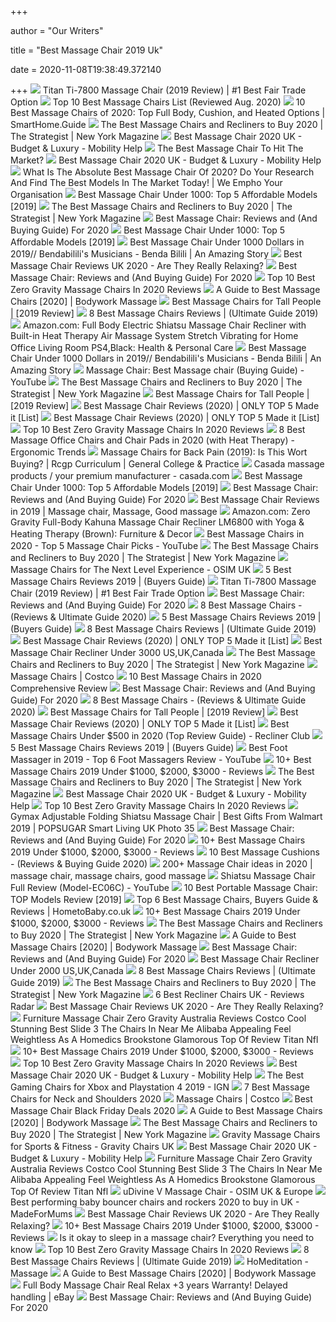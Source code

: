 +++
        
author = "Our Writers"
        
title = "Best Massage Chair 2019 Uk"
        
date = 2020-11-08T19:38:49.372140
        
+++
[ ![](https://www.spiralsfairtrade.co.uk/wp-content/uploads/2019/04/best-chair.jpg)](https://www.spiralsfairtrade.co.uk/wp-content/uploads/2019/04/best-chair.jpg) Titan Ti-7800 Massage Chair (2019 Review) | #1 Best Fair Trade Option
[ ![](https://www.outletsbaratos.com/wp-content/uploads/2018/11/best-massage-chairs.png)](https://www.outletsbaratos.com/wp-content/uploads/2018/11/best-massage-chairs.png) Top 10 Best Massage Chairs List (Reviewed Aug. 2020)
[ ![](https://www.smarthome.guide/wp-content/uploads/2016/01/Best-Massage-Chair-Reviews.jpg)](https://www.smarthome.guide/wp-content/uploads/2016/01/Best-Massage-Chair-Reviews.jpg) 10 Best Massage Chairs of 2020: Top Full Body, Cushion, and Heated Options  | SmartHome.Guide
[ ![](https://pyxis.nymag.com/v1/imgs/11d/826/f65829e6b50cad884cee20ed1a9bb1e65b-kahuna-massage-chair.2x.rsquare.w600.jpg)](https://pyxis.nymag.com/v1/imgs/11d/826/f65829e6b50cad884cee20ed1a9bb1e65b-kahuna-massage-chair.2x.rsquare.w600.jpg) The Best Massage Chairs and Recliners to Buy 2020 | The Strategist | New  York Magazine
[ ![](https://www.mobilityhelp.co.uk/wp-content/uploads/2018/05/massage-chair-main.jpg)](https://www.mobilityhelp.co.uk/wp-content/uploads/2018/05/massage-chair-main.jpg) Best Massage Chair 2020 UK - Budget & Luxury - Mobility Help
[ ![](https://specials-images.forbesimg.com/imageserve/5d237e0934a5c400084abb5a/960x0.jpg?fit=scale)](https://specials-images.forbesimg.com/imageserve/5d237e0934a5c400084abb5a/960x0.jpg?fit=scale) The Best Massage Chair To Hit The Market?
[ ![](https://www.mobilityhelp.co.uk/wp-content/uploads/2018/05/massage-chair-7-300x300.jpg)](https://www.mobilityhelp.co.uk/wp-content/uploads/2018/05/massage-chair-7-300x300.jpg) Best Massage Chair 2020 UK - Budget & Luxury - Mobility Help
[ ![](http://www.empho.org.uk/wp-content/uploads/2019/12/best-massage-chair.jpg)](http://www.empho.org.uk/wp-content/uploads/2019/12/best-massage-chair.jpg) What Is The Absolute Best Massage Chair Of 2020? Do Your Research And Find  The Best Models In The Market Today! | We Empho Your Organisation
[ ![](https://www.walkerscycling.co.uk/wp-content/uploads/2018/11/affordable-massage-chairs-994x641.jpg)](https://www.walkerscycling.co.uk/wp-content/uploads/2018/11/affordable-massage-chairs-994x641.jpg) Best Massage Chair Under 1000: Top 5 Affordable Models [2019]
[ ![](https://pyxis.nymag.com/v1/imgs/cfd/270/bcf89bdc000d032ec50f409f187384aa2c.2x.rsquare.w600.jpg)](https://pyxis.nymag.com/v1/imgs/cfd/270/bcf89bdc000d032ec50f409f187384aa2c.2x.rsquare.w600.jpg) The Best Massage Chairs and Recliners to Buy 2020 | The Strategist | New  York Magazine
[ ![](https://www.thegoodbody.com/wp-content/uploads/2019/10/The-Good-Body-Best-Massage-Chair-03-2019-pin-it.jpg)](https://www.thegoodbody.com/wp-content/uploads/2019/10/The-Good-Body-Best-Massage-Chair-03-2019-pin-it.jpg) Best Massage Chair: Reviews and (And Buying Guide) For 2020
[ ![](https://www.walkerscycling.co.uk/wp-content/uploads/2018/11/2580-1.jpg)](https://www.walkerscycling.co.uk/wp-content/uploads/2018/11/2580-1.jpg) Best Massage Chair Under 1000: Top 5 Affordable Models [2019]
[ ![](https://www.bendabilili.co.uk/wp-content/uploads/2019/06/best-massage-chair-1000.png)](https://www.bendabilili.co.uk/wp-content/uploads/2019/06/best-massage-chair-1000.png) Best Massage Chair Under 1000 Dollars in 2019// Bendabilili's Musicians -  Benda Bilili | An Amazing Story
[ ![](https://mk0bestspyd7pdloexnh.kinstacdn.com/wp-content/uploads/2019/02/best-massage-chair-uk.jpg)](https://mk0bestspyd7pdloexnh.kinstacdn.com/wp-content/uploads/2019/02/best-massage-chair-uk.jpg) Best Massage Chair Reviews UK 2020 - Are They Really Relaxing?
[ ![](https://www.thegoodbody.com/wp-content/uploads/2020/08/Best-Massage-Chair-Reviews-and-Buying-Guide-2020.jpg)](https://www.thegoodbody.com/wp-content/uploads/2020/08/Best-Massage-Chair-Reviews-and-Buying-Guide-2020.jpg) Best Massage Chair: Reviews and (And Buying Guide) For 2020
[ ![](https://m.media-amazon.com/images/I/41467TguqqL.jpg)](https://m.media-amazon.com/images/I/41467TguqqL.jpg) Top 10 Best Zero Gravity Massage Chairs In 2020 Reviews
[ ![](https://www.bodyworkmassage.co.uk/wp-content/uploads/2019/12/cover-best-massage-chairs.jpg)](https://www.bodyworkmassage.co.uk/wp-content/uploads/2019/12/cover-best-massage-chairs.jpg) A Guide to Best Massage Chairs [2020] | Bodywork Massage
[ ![](https://www.oxfork.co.uk/wp-content/uploads/2019/11/bestmassage-300x300.jpg)](https://www.oxfork.co.uk/wp-content/uploads/2019/11/bestmassage-300x300.jpg) Best Massage Chairs for Tall People | [2019 Review]
[ ![](https://www.capitaltocoast.org.uk/wp-content/uploads/2019/11/inada-300x267.jpg)](https://www.capitaltocoast.org.uk/wp-content/uploads/2019/11/inada-300x267.jpg) 8 Best Massage Chairs Reviews | (Ultimate Guide 2019)
[ ![](https://images-na.ssl-images-amazon.com/images/I/61LLTWgIYLL._AC_SL1426_.jpg)](https://images-na.ssl-images-amazon.com/images/I/61LLTWgIYLL._AC_SL1426_.jpg) Amazon.com: Full Body Electric Shiatsu Massage Chair Recliner with Built-in  Heat Therapy Air Massage System Stretch Vibrating for Home Office Living  Room PS4,Black: Health & Personal Care
[ ![](https://www.bendabilili.co.uk/wp-content/uploads/2019/06/full-body.png)](https://www.bendabilili.co.uk/wp-content/uploads/2019/06/full-body.png) Best Massage Chair Under 1000 Dollars in 2019// Bendabilili's Musicians -  Benda Bilili | An Amazing Story
[ ![](https://i.ytimg.com/vi/WJiDRz6auJ0/mqdefault.jpg)](https://i.ytimg.com/vi/WJiDRz6auJ0/mqdefault.jpg) Massage Chair: Best Massage chair (Buying Guide) - YouTube
[ ![](https://pyxis.nymag.com/v1/imgs/326/cc3/19065683e4619fb7fb60ccff8c2a1e64a7.2x.rsquare.w600.jpg)](https://pyxis.nymag.com/v1/imgs/326/cc3/19065683e4619fb7fb60ccff8c2a1e64a7.2x.rsquare.w600.jpg) The Best Massage Chairs and Recliners to Buy 2020 | The Strategist | New  York Magazine
[ ![](https://www.oxfork.co.uk/wp-content/uploads/2019/11/Chairs-For-Tall-people.png)](https://www.oxfork.co.uk/wp-content/uploads/2019/11/Chairs-For-Tall-people.png) Best Massage Chairs for Tall People | [2019 Review]
[ ![](https://www.wellnesswires.com/wp-content/uploads/2018/08/5-Top-Brands.png)](https://www.wellnesswires.com/wp-content/uploads/2018/08/5-Top-Brands.png) Best Massage Chair Reviews (2020) | ONLY TOP 5 Made it [List]
[ ![](https://www.wellnesswires.com/wp-content/uploads/2018/08/Inada.jpg)](https://www.wellnesswires.com/wp-content/uploads/2018/08/Inada.jpg) Best Massage Chair Reviews (2020) | ONLY TOP 5 Made it [List]
[ ![](https://themarany.com/wp-content/uploads/2019/12/10-Osaki-OS4000TA-Model-OS-4000T-Zero-Gravity-Massage-Chair-Black-Computer-Body-348x240.jpg)](https://themarany.com/wp-content/uploads/2019/12/10-Osaki-OS4000TA-Model-OS-4000T-Zero-Gravity-Massage-Chair-Black-Computer-Body-348x240.jpg) Top 10 Best Zero Gravity Massage Chairs In 2020 Reviews
[ ![](http://ergonomictrends.com/wp-content/uploads/2019/04/best-heated-massage-office-chairs-pads.jpg)](http://ergonomictrends.com/wp-content/uploads/2019/04/best-heated-massage-office-chairs-pads.jpg) 8 Best Massage Office Chairs and Chair Pads in 2020 (with Heat Therapy) -  Ergonomic Trends
[ ![](https://www.rcgp-curriculum.org.uk/wp-content/uploads/2019/08/massage-chair.jpg)](https://www.rcgp-curriculum.org.uk/wp-content/uploads/2019/08/massage-chair.jpg) Massage Chairs for Back Pain (2019): Is This Wort Buying? | Rcgp Curriculum  | General College & Practice
[ ![](https://www.casada.com/wp-content/uploads/2019/08/Skyliner_2_FarbGalerie_white_grey_Web.png)](https://www.casada.com/wp-content/uploads/2019/08/Skyliner_2_FarbGalerie_white_grey_Web.png) Casada massage products / your premium manufacturer - casada.com
[ ![](https://www.walkerscycling.co.uk/wp-content/uploads/2018/11/Full-Body-Shiatsu-EC-69-Massage-Chair.jpg)](https://www.walkerscycling.co.uk/wp-content/uploads/2018/11/Full-Body-Shiatsu-EC-69-Massage-Chair.jpg) Best Massage Chair Under 1000: Top 5 Affordable Models [2019]
[ ![](https://www.thegoodbody.com/wp-content/uploads/2020/08/osaki-os-4d-escape-massage-chair.jpg)](https://www.thegoodbody.com/wp-content/uploads/2020/08/osaki-os-4d-escape-massage-chair.jpg) Best Massage Chair: Reviews and (And Buying Guide) For 2020
[ ![](https://i.pinimg.com/originals/60/2c/83/602c83ca560f521f92ae91f662d7be18.jpg)](https://i.pinimg.com/originals/60/2c/83/602c83ca560f521f92ae91f662d7be18.jpg) Best Massage Chair Reviews in 2019 | Massage chair, Massage, Good massage
[ ![](https://images-na.ssl-images-amazon.com/images/I/61b1A7Tdj9L._AC_SY355_.jpg)](https://images-na.ssl-images-amazon.com/images/I/61b1A7Tdj9L._AC_SY355_.jpg) Amazon.com: Zero Gravity Full-Body Kahuna Massage Chair Recliner LM6800  with Yoga & Heating Therapy (Brown): Furniture & Decor
[ ![](https://i.ytimg.com/vi/iU6ABvkxGmo/maxresdefault.jpg)](https://i.ytimg.com/vi/iU6ABvkxGmo/maxresdefault.jpg) Best Massage Chairs in 2020 - Top 5 Massage Chair Picks - YouTube
[ ![](https://pyxis.nymag.com/v1/imgs/61e/d9f/2b83e8a93c51aabc6805d63e85011ef403-Stech-d-recommended-massaeg-chair.rsquare.w600.jpg)](https://pyxis.nymag.com/v1/imgs/61e/d9f/2b83e8a93c51aabc6805d63e85011ef403-Stech-d-recommended-massaeg-chair.rsquare.w600.jpg) The Best Massage Chairs and Recliners to Buy 2020 | The Strategist | New  York Magazine
[ ![](https://osim.co.uk/wp-content/uploads/2019/11/homepage-subbanner-experience.jpg)](https://osim.co.uk/wp-content/uploads/2019/11/homepage-subbanner-experience.jpg) Massage Chairs for The Next Level Experience - OSIM UK
[ ![](https://pedalnorfolk.co.uk/wp-content/uploads/2019/11/41Ti3p2iE2L.SL500_SH_SS500_.jpg)](https://pedalnorfolk.co.uk/wp-content/uploads/2019/11/41Ti3p2iE2L.SL500_SH_SS500_.jpg) 5 Best Massage Chairs Reviews 2019 | (Buyers Guide)
[ ![](https://www.spiralsfairtrade.co.uk/wp-content/uploads/2019/04/Titan-300x300.jpg)](https://www.spiralsfairtrade.co.uk/wp-content/uploads/2019/04/Titan-300x300.jpg) Titan Ti-7800 Massage Chair (2019 Review) | #1 Best Fair Trade Option
[ ![](https://www.thegoodbody.com/wp-content/uploads/2020/08/real-relax-massage-chair.jpg)](https://www.thegoodbody.com/wp-content/uploads/2020/08/real-relax-massage-chair.jpg) Best Massage Chair: Reviews and (And Buying Guide) For 2020
[ ![](https://www.massagexpert.net/wp-content/uploads/2019/03/Relaxonchair-MK-II-PLUS-Massage-Chair.jpg)](https://www.massagexpert.net/wp-content/uploads/2019/03/Relaxonchair-MK-II-PLUS-Massage-Chair.jpg) 8 Best Massage Chairs - (Reviews & Ultimate Guide 2020)
[ ![](https://pedalnorfolk.co.uk/wp-content/uploads/2019/11/41M2PFk7ZKL._SL500_.jpg)](https://pedalnorfolk.co.uk/wp-content/uploads/2019/11/41M2PFk7ZKL._SL500_.jpg) 5 Best Massage Chairs Reviews 2019 | (Buyers Guide)
[ ![](https://www.capitaltocoast.org.uk/wp-content/uploads/2019/11/best-massage-chair-reviews.jpg)](https://www.capitaltocoast.org.uk/wp-content/uploads/2019/11/best-massage-chair-reviews.jpg) 8 Best Massage Chairs Reviews | (Ultimate Guide 2019)
[ ![](https://www.wellnesswires.com/wp-content/uploads/2018/08/Kahuna.jpeg)](https://www.wellnesswires.com/wp-content/uploads/2018/08/Kahuna.jpeg) Best Massage Chair Reviews (2020) | ONLY TOP 5 Made it [List]
[ ![](https://www.facialadviser.com/wp-content/uploads/2019/08/best-massage-chair.jpg)](https://www.facialadviser.com/wp-content/uploads/2019/08/best-massage-chair.jpg) Best Massage Chair Recliner Under 3000 US,UK,Canada
[ ![](https://pyxis.nymag.com/v1/imgs/037/e64/88bcbe6e6bd4cf4f810fcd2eb31e89c047-houzz-massage-chair.2x.rsquare.w600.jpg)](https://pyxis.nymag.com/v1/imgs/037/e64/88bcbe6e6bd4cf4f810fcd2eb31e89c047-houzz-massage-chair.2x.rsquare.w600.jpg) The Best Massage Chairs and Recliners to Buy 2020 | The Strategist | New  York Magazine
[ ![](https://images.costco-static.com/ImageDelivery/imageService?profileId=12026540&imageId=100659872-847__1&recipeName=350)](https://images.costco-static.com/ImageDelivery/imageService?profileId=12026540&imageId=100659872-847__1&recipeName=350) Massage Chairs | Costco
[ ![](https://kitchenhome.co.uk/wp-content/uploads/2020/05/Kahuna-Space-Saving-Zero-Gravity-Massage-Chair.jpg)](https://kitchenhome.co.uk/wp-content/uploads/2020/05/Kahuna-Space-Saving-Zero-Gravity-Massage-Chair.jpg) 10 Best Massage Chairs in 2020 Comprehensive Review
[ ![](https://www.thegoodbody.com/wp-content/uploads/2020/08/relaxonchair-mk-ii-plus.jpg)](https://www.thegoodbody.com/wp-content/uploads/2020/08/relaxonchair-mk-ii-plus.jpg) Best Massage Chair: Reviews and (And Buying Guide) For 2020
[ ![](https://www.massagexpert.net/wp-content/uploads/2019/03/Osaki-OS-4000-Zero-Gravity-Massage-Chair.jpg)](https://www.massagexpert.net/wp-content/uploads/2019/03/Osaki-OS-4000-Zero-Gravity-Massage-Chair.jpg) 8 Best Massage Chairs - (Reviews & Ultimate Guide 2020)
[ ![](https://www.oxfork.co.uk/wp-content/uploads/2019/11/inada-200x300.jpg)](https://www.oxfork.co.uk/wp-content/uploads/2019/11/inada-200x300.jpg) Best Massage Chairs for Tall People | [2019 Review]
[ ![](https://www.wellnesswires.com/wp-content/uploads/2018/08/Osaki.jpg)](https://www.wellnesswires.com/wp-content/uploads/2018/08/Osaki.jpg) Best Massage Chair Reviews (2020) | ONLY TOP 5 Made it [List]
[ ![](https://i0.wp.com/reclinerclub.net/wp-content/uploads/2019/09/uKnead-Electric-Portable-Folding-Full-Body-Shiatsu-Massage-Chair.png?resize=801%2C800&ssl=1)](https://i0.wp.com/reclinerclub.net/wp-content/uploads/2019/09/uKnead-Electric-Portable-Folding-Full-Body-Shiatsu-Massage-Chair.png?resize=801%2C800&ssl=1) Best Massage Chairs Under $500 in 2020 (Top Review Guide) - Recliner Club
[ ![](https://pedalnorfolk.co.uk/wp-content/uploads/2019/11/81zK5TNg0jL._SL500_.jpg)](https://pedalnorfolk.co.uk/wp-content/uploads/2019/11/81zK5TNg0jL._SL500_.jpg) 5 Best Massage Chairs Reviews 2019 | (Buyers Guide)
[ ![](https://i.ytimg.com/vi/meBBvisIjfs/maxresdefault.jpg)](https://i.ytimg.com/vi/meBBvisIjfs/maxresdefault.jpg) Best Foot Massager in 2019 - Top 6 Foot Massagers Review - YouTube
[ ![](https://top10bestbudget.com/wp-content/uploads/2019/01/ideal-massage-Full-Featured-Shiatsu-Chair-reviews.jpg)](https://top10bestbudget.com/wp-content/uploads/2019/01/ideal-massage-Full-Featured-Shiatsu-Chair-reviews.jpg) 10+ Best Massage Chairs 2019 Under $1000, $2000, $3000 - Reviews
[ ![](https://pyxis.nymag.com/v1/imgs/0f9/adf/c15cf7d556831060080bf39df4884aafbe-amazon-massage-chair.rsquare.w600.jpg)](https://pyxis.nymag.com/v1/imgs/0f9/adf/c15cf7d556831060080bf39df4884aafbe-amazon-massage-chair.rsquare.w600.jpg) The Best Massage Chairs and Recliners to Buy 2020 | The Strategist | New  York Magazine
[ ![](https://www.mobilityhelp.co.uk/wp-content/uploads/2018/05/massage-chair-5-300x243.jpg)](https://www.mobilityhelp.co.uk/wp-content/uploads/2018/05/massage-chair-5-300x243.jpg) Best Massage Chair 2020 UK - Budget & Luxury - Mobility Help
[ ![](https://m.media-amazon.com/images/I/41+NA3Ob-JL.jpg)](https://m.media-amazon.com/images/I/41+NA3Ob-JL.jpg) Top 10 Best Zero Gravity Massage Chairs In 2020 Reviews
[ ![](https://media1.popsugar-assets.com/files/thumbor/bR2oGaPTb3WdKD63dNxlCSP4srs/fit-in/1024x1024/filters:format_auto-!!-:strip_icc-!!-/2019/11/06/818/n/1922441/db6dd85a5f939ad3_netimgAzqpCR/i/Gymax-Adjustable-Folding-Shiatsu-Massage-Chair.jpg)](https://media1.popsugar-assets.com/files/thumbor/bR2oGaPTb3WdKD63dNxlCSP4srs/fit-in/1024x1024/filters:format_auto-!!-:strip_icc-!!-/2019/11/06/818/n/1922441/db6dd85a5f939ad3_netimgAzqpCR/i/Gymax-Adjustable-Folding-Shiatsu-Massage-Chair.jpg) Gymax Adjustable Folding Shiatsu Massage Chair | Best Gifts From Walmart  2019 | POPSUGAR Smart Living UK Photo 35
[ ![](https://www.thegoodbody.com/wp-content/uploads/2020/08/electric-full-body-shiatsu-massage-chair.jpg)](https://www.thegoodbody.com/wp-content/uploads/2020/08/electric-full-body-shiatsu-massage-chair.jpg) Best Massage Chair: Reviews and (And Buying Guide) For 2020
[ ![](https://top10bestbudget.com/wp-content/uploads/2019/01/Osaki-OS4000-Executive-reviews.jpg)](https://top10bestbudget.com/wp-content/uploads/2019/01/Osaki-OS4000-Executive-reviews.jpg) 10+ Best Massage Chairs 2019 Under $1000, $2000, $3000 - Reviews
[ ![](https://www.massagexpert.net/wp-content/uploads/2017/11/massagecushions.jpg)](https://www.massagexpert.net/wp-content/uploads/2017/11/massagecushions.jpg) 10 Best Massage Cushions - (Reviews & Buying Guide 2020)
[ ![](https://i.pinimg.com/236x/78/7c/c4/787cc4bf82106c2e61cdb39b1b45b0f3.jpg)](https://i.pinimg.com/236x/78/7c/c4/787cc4bf82106c2e61cdb39b1b45b0f3.jpg) 200+ Massage Chair ideas in 2020 | massage chair, massage chairs, good  massage
[ ![](https://i.ytimg.com/vi/doOLaPmt4mc/hqdefault.jpg)](https://i.ytimg.com/vi/doOLaPmt4mc/hqdefault.jpg) Shiatsu Massage Chair Full Review (Model-EC06C) - YouTube
[ ![](https://www.wellnesswires.com/wp-content/uploads/2019/01/Portable-Comfort-4-836x1024.jpg)](https://www.wellnesswires.com/wp-content/uploads/2019/01/Portable-Comfort-4-836x1024.jpg) 10 Best Portable Massage Chair: TOP Models Review [2019]
[ ![](https://i0.wp.com/www.hometobaby.co.uk/wp-content/uploads/2018/05/Best-Massage-Chair-Reviews.jpg?fit=600%2C268&ssl=1&w=640)](https://i0.wp.com/www.hometobaby.co.uk/wp-content/uploads/2018/05/Best-Massage-Chair-Reviews.jpg?fit=600%2C268&ssl=1&w=640) Top 6 Best Massage Chairs, Buyers Guide & Reviews | HometoBaby.co.uk
[ ![](https://top10bestbudget.com/wp-content/uploads/2019/01/Inada-Sogno-Dreamwave-Massage-Chair-reviews.jpg)](https://top10bestbudget.com/wp-content/uploads/2019/01/Inada-Sogno-Dreamwave-Massage-Chair-reviews.jpg) 10+ Best Massage Chairs 2019 Under $1000, $2000, $3000 - Reviews
[ ![](https://pyxis.nymag.com/v1/imgs/2c8/afb/b7655a3c30580d1aa9ff7605f5d98fe884.rdeep-vertical.w245.jpg)](https://pyxis.nymag.com/v1/imgs/2c8/afb/b7655a3c30580d1aa9ff7605f5d98fe884.rdeep-vertical.w245.jpg) The Best Massage Chairs and Recliners to Buy 2020 | The Strategist | New  York Magazine
[ ![](https://www.bodyworkmassage.co.uk/wp-content/uploads/2019/12/3D-Kahuna-Exquisite-Rhythmic-Massage.jpg)](https://www.bodyworkmassage.co.uk/wp-content/uploads/2019/12/3D-Kahuna-Exquisite-Rhythmic-Massage.jpg) A Guide to Best Massage Chairs [2020] | Bodywork Massage
[ ![](https://www.thegoodbody.com/wp-content/uploads/2020/08/nouhaus-massage-chair-with-ottoman.jpg)](https://www.thegoodbody.com/wp-content/uploads/2020/08/nouhaus-massage-chair-with-ottoman.jpg) Best Massage Chair: Reviews and (And Buying Guide) For 2020
[ ![](https://i0.wp.com/www.facialadviser.com/wp-content/uploads/2019/08/416B5cDYVOL.jpg?resize=500%2C500&ssl=1)](https://i0.wp.com/www.facialadviser.com/wp-content/uploads/2019/08/416B5cDYVOL.jpg?resize=500%2C500&ssl=1) Best Massage Chair Recliner Under 2000 US,UK,Canada
[ ![](https://www.capitaltocoast.org.uk/wp-content/uploads/2019/11/Infinity-IT-9800-Massage-Chair-300x300.jpg)](https://www.capitaltocoast.org.uk/wp-content/uploads/2019/11/Infinity-IT-9800-Massage-Chair-300x300.jpg) 8 Best Massage Chairs Reviews | (Ultimate Guide 2019)
[ ![](https://pyxis.nymag.com/v1/imgs/61e/d9f/2b83e8a93c51aabc6805d63e85011ef403-Stech-d-recommended-massaeg-chair.2x.rsquare.w600.jpg)](https://pyxis.nymag.com/v1/imgs/61e/d9f/2b83e8a93c51aabc6805d63e85011ef403-Stech-d-recommended-massaeg-chair.2x.rsquare.w600.jpg) The Best Massage Chairs and Recliners to Buy 2020 | The Strategist | New  York Magazine
[ ![](https://www.reviewsradar.com/wp-content/uploads/2019/06/Best-Recliner-Chairs-UK.jpg)](https://www.reviewsradar.com/wp-content/uploads/2019/06/Best-Recliner-Chairs-UK.jpg) 6 Best Recliner Chairs UK - Reviews Radar
[ ![](https://mk0bestspyd7pdloexnh.kinstacdn.com/wp-content/uploads/2019/02/HOMCOM-Luxury.jpg)](https://mk0bestspyd7pdloexnh.kinstacdn.com/wp-content/uploads/2019/02/HOMCOM-Luxury.jpg) Best Massage Chair Reviews UK 2020 - Are They Really Relaxing?
[ ![](https://mountmoriah.info/wp-content/uploads/2019/08/furniture-7-best-massage-chair-brands-review-in-price-nfl-zero-gravity-costco-alibaba-uk-surprising-stunning-massa.jpg)](https://mountmoriah.info/wp-content/uploads/2019/08/furniture-7-best-massage-chair-brands-review-in-price-nfl-zero-gravity-costco-alibaba-uk-surprising-stunning-massa.jpg) Furniture Massage Chair Zero Gravity Australia Reviews Costco Cool Stunning  Best Slide 3 The Chairs In Near Me Alibaba Appealing Feel Weightless As A  Homedics Brookstone Glamorous Top Of Review Titan Nfl
[ ![](https://top10bestbudget.com/wp-content/uploads/2019/01/Full-Body-Zero-Gravity-Shiatsu-Massage-Chair-Recliner-reviews.jpg)](https://top10bestbudget.com/wp-content/uploads/2019/01/Full-Body-Zero-Gravity-Shiatsu-Massage-Chair-Recliner-reviews.jpg) 10+ Best Massage Chairs 2019 Under $1000, $2000, $3000 - Reviews
[ ![](https://themarany.com/wp-content/uploads/2021/04/1.-BestMassage-Zero-Gravity-Full-Body-Electric-Shiatsu-Massage-Chair-Recliner.jpg)](https://themarany.com/wp-content/uploads/2021/04/1.-BestMassage-Zero-Gravity-Full-Body-Electric-Shiatsu-Massage-Chair-Recliner.jpg) Top 10 Best Zero Gravity Massage Chairs In 2020 Reviews
[ ![](https://www.mobilityhelp.co.uk/wp-content/uploads/2018/05/massage-chair-4-300x300.jpg)](https://www.mobilityhelp.co.uk/wp-content/uploads/2018/05/massage-chair-4-300x300.jpg) Best Massage Chair 2020 UK - Budget & Luxury - Mobility Help
[ ![](https://oyster.ignimgs.com/wordpress/stg.ign.com/2018/06/006XRockerPro-720x686.jpg?fit=bounds&width=640&height=480)](https://oyster.ignimgs.com/wordpress/stg.ign.com/2018/06/006XRockerPro-720x686.jpg?fit=bounds&width=640&height=480) The Best Gaming Chairs for Xbox and Playstation 4 2019 - IGN
[ ![](https://buyvaluablestuff.com/wp-content/uploads/2017/01/Best-Massage-Chair-for-Neck-and-Shoulders-1200x675.jpg)](https://buyvaluablestuff.com/wp-content/uploads/2017/01/Best-Massage-Chair-for-Neck-and-Shoulders-1200x675.jpg) 7 Best Massage Chairs for Neck and Shoulders 2020
[ ![](https://images.costco-static.com/ImageDelivery/imageService?profileId=12026540&imageId=100525769-847__1&recipeName=350)](https://images.costco-static.com/ImageDelivery/imageService?profileId=12026540&imageId=100525769-847__1&recipeName=350) Massage Chairs | Costco
[ ![](https://blackfridaypoint.com/wp-content/uploads/2019/08/IDEAL-MASSAGE-FULL-FEATURED-SHIATSU-CHAIR.png)](https://blackfridaypoint.com/wp-content/uploads/2019/08/IDEAL-MASSAGE-FULL-FEATURED-SHIATSU-CHAIR.png) Best Massage Chair Black Friday Deals 2020
[ ![](https://www.bodyworkmassage.co.uk/wp-content/uploads/2019/12/Osaki-OS-Champ.jpg)](https://www.bodyworkmassage.co.uk/wp-content/uploads/2019/12/Osaki-OS-Champ.jpg) A Guide to Best Massage Chairs [2020] | Bodywork Massage
[ ![](https://pyxis.nymag.com/v1/imgs/db4/8a6/073574e475331f9ee899e507e1a821a3f9.rsquare.w600.jpg)](https://pyxis.nymag.com/v1/imgs/db4/8a6/073574e475331f9ee899e507e1a821a3f9.rsquare.w600.jpg) The Best Massage Chairs and Recliners to Buy 2020 | The Strategist | New  York Magazine
[ ![](https://gravitychairs.uk/wp-content/uploads/2019/09/about-us.jpg)](https://gravitychairs.uk/wp-content/uploads/2019/09/about-us.jpg) Gravity Massage Chairs for Sports & Fitness - Gravity Chairs UK
[ ![](https://www.mobilityhelp.co.uk/wp-content/uploads/2018/05/massage-chair-6-1-300x300.jpg)](https://www.mobilityhelp.co.uk/wp-content/uploads/2018/05/massage-chair-6-1-300x300.jpg) Best Massage Chair 2020 UK - Budget & Luxury - Mobility Help
[ ![](https://mountmoriah.info/wp-content/uploads/2019/08/furniture-best-massage-chair-reviews-most-make-the-cut-zero-gravity-brookstone-nfl-amazon-uk-awesome-stunning-mass.jpg)](https://mountmoriah.info/wp-content/uploads/2019/08/furniture-best-massage-chair-reviews-most-make-the-cut-zero-gravity-brookstone-nfl-amazon-uk-awesome-stunning-mass.jpg) Furniture Massage Chair Zero Gravity Australia Reviews Costco Cool Stunning  Best Slide 3 The Chairs In Near Me Alibaba Appealing Feel Weightless As A  Homedics Brookstone Glamorous Top Of Review Titan Nfl
[ ![](https://osim.co.uk/wp-content/uploads/2019/12/udivine-v-massage-chair-showcase-1-191001-m.jpg)](https://osim.co.uk/wp-content/uploads/2019/12/udivine-v-massage-chair-showcase-1-191001-m.jpg) uDivine V Massage Chair - OSIM UK & Europe
[ ![](https://images.immediate.co.uk/production/volatile/sites/28/2020/09/Thumbnail-2b763d6.jpg?quality=90&resize=768,574)](https://images.immediate.co.uk/production/volatile/sites/28/2020/09/Thumbnail-2b763d6.jpg?quality=90&resize=768,574) Best performing baby bouncer chairs and rockers 2020 to buy in UK -  MadeForMums
[ ![](https://mk0bestspyd7pdloexnh.kinstacdn.com/wp-content/uploads/2019/02/HoMedics-Shiatsu-Back-Shoulder.jpg)](https://mk0bestspyd7pdloexnh.kinstacdn.com/wp-content/uploads/2019/02/HoMedics-Shiatsu-Back-Shoulder.jpg) Best Massage Chair Reviews UK 2020 - Are They Really Relaxing?
[ ![](https://top10bestbudget.com/wp-content/uploads/2019/01/Luraco-iRobotics-7-PLUS-Medical-Massage-Chair-reviews.jpg)](https://top10bestbudget.com/wp-content/uploads/2019/01/Luraco-iRobotics-7-PLUS-Medical-Massage-Chair-reviews.jpg) 10+ Best Massage Chairs 2019 Under $1000, $2000, $3000 - Reviews
[ ![](https://content.thriveglobal.com/wp-content/uploads/2019/07/massage.jpg)](https://content.thriveglobal.com/wp-content/uploads/2019/07/massage.jpg) Is it okay to sleep in a massage chair? Everything you need to know
[ ![](https://themarany.com/wp-content/uploads/2021/04/3.-3.-Osaki-OS-4000-Zero-Gravity-Heated-Reclining-Massage-Chair-Upholstery.jpg)](https://themarany.com/wp-content/uploads/2021/04/3.-3.-Osaki-OS-4000-Zero-Gravity-Heated-Reclining-Massage-Chair-Upholstery.jpg) Top 10 Best Zero Gravity Massage Chairs In 2020 Reviews
[ ![](https://www.capitaltocoast.org.uk/wp-content/uploads/2019/11/Luraco-i7-plus-300x239.jpg)](https://www.capitaltocoast.org.uk/wp-content/uploads/2019/11/Luraco-i7-plus-300x239.jpg) 8 Best Massage Chairs Reviews | (Ultimate Guide 2019)
[ ![](https://www.homedics.co.uk/media/HoMedics_UK/Blog/Best-Massage-Chair-2020.jpg)](https://www.homedics.co.uk/media/HoMedics_UK/Blog/Best-Massage-Chair-2020.jpg) HoMeditation - Massage
[ ![](https://www.bodyworkmassage.co.uk/wp-content/uploads/2019/12/OOTORI-Massage-Chair-Recliner.jpg)](https://www.bodyworkmassage.co.uk/wp-content/uploads/2019/12/OOTORI-Massage-Chair-Recliner.jpg) A Guide to Best Massage Chairs [2020] | Bodywork Massage
[ ![](https://www.getitdigital.com/display/images/dsnyc/ebay/desc/favor_s1_03.jpg)](https://www.getitdigital.com/display/images/dsnyc/ebay/desc/favor_s1_03.jpg) Full Body Massage Chair Real Relax +3 years Warranty! Delayed handling |  eBay
[ ![](https://www.thegoodbody.com/wp-content/uploads/2020/08/snailax-shiatsu-neck-and-back-massager-with-heat.jpg)](https://www.thegoodbody.com/wp-content/uploads/2020/08/snailax-shiatsu-neck-and-back-massager-with-heat.jpg) Best Massage Chair: Reviews and (And Buying Guide) For 2020
